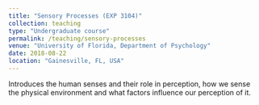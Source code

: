```yaml
---
title: "Sensory Processes (EXP 3104)"
collection: teaching
type: "Undergraduate course"
permalink: /teaching/sensory-processes
venue: "University of Florida, Department of Psychology"
date: 2018-08-22
location: "Gainesville, FL, USA"
---
```


Introduces the human senses and their role in perception, how we sense the physical environment and what factors influence our perception of it.